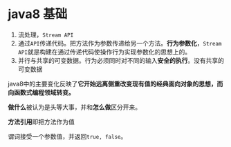 # java8 基础

1. 流处理，`Stream API`
2. 通过`API`传递代码。把方法作为参数传递给另一个方法。**行为参数化**，`Stream API`就是构建在通过传递代码使操作行为实现参数化的思想上的。
3. 并行与共享的可变数据。行为必须同时对不同的输入**安全的执行**。没有共享的可变数据

java8中的主要变化反映了**它开始远离侧重改变现有值的经典面向对象的思想，而向函数式编程领域转变。**

**做什么**被认为是头等大事，并和**怎么做**区分开来。

**方法引用**即把方法作为值

谓词接受一个参数值，并返回`true, false`。